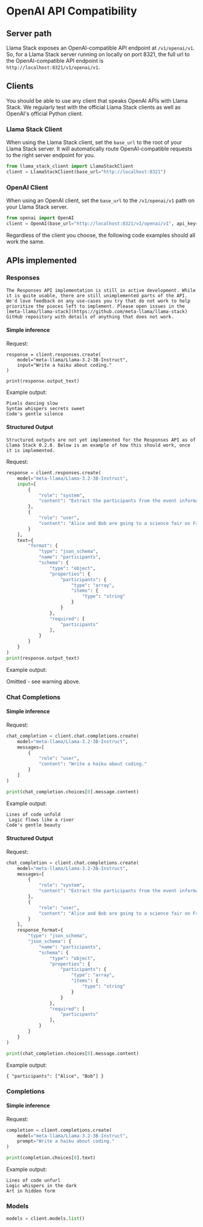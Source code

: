# OpenAI API Compatibility

## Server path

Llama Stack exposes an OpenAI-compatible API endpoint at `/v1/openai/v1`. So, for a Llama Stack server running on locally on port 8321, the full url to the OpenAI-compatible API endpoint is `http://localhost:8321/v1/openai/v1`.

## Clients

You should be able to use any client that speaks OpenAI APIs with Llama Stack. We regularly test with the official Llama Stack clients as well as OpenAI's official Python client.

### Llama Stack Client

When using the Llama Stack client, set the `base_url` to the root of your Llama Stack server. It will automatically route OpenAI-compatible requests to the right server endpoint for you.

```python
from llama_stack_client import LlamaStackClient
client = LlamaStackClient(base_url="http://localhost:8321")
```

### OpenAI Client

When using an OpenAI client, set the `base_url` to the `/v1/openai/v1` path on your Llama Stack server.

```python
from openai import OpenAI
client = OpenAI(base_url="http://localhost:8321/v1/openai/v1", api_key="none")
```

Regardless of the client you choose, the following code examples should all work the same.

## APIs implemented

### Responses

```{note}
The Responses API implementation is still in active development. While it is quite usable, there are still unimplemented parts of the API. We'd love feedback on any use-cases you try that do not work to help prioritize the pieces left to implement. Please open issues in the [meta-llama/llama-stack](https://github.com/meta-llama/llama-stack) GitHub repository with details of anything that does not work.
```

#### Simple inference

Request:

```
response = client.responses.create(
    model="meta-llama/Llama-3.2-3B-Instruct",
    input="Write a haiku about coding."
)

print(response.output_text)
```
Example output:

```text
Pixels dancing slow
Syntax whispers secrets sweet
Code's gentle silence
```

#### Structured Output

```{warning}
Structured outputs are not yet implemented for the Responses API as of Llama Stack 0.2.8. Below is an example of how this should work, once it is implemented.
```

Request:

```python
response = client.responses.create(
    model="meta-llama/Llama-3.2-3B-Instruct",
    input=[
        {
            "role": "system",
            "content": "Extract the participants from the event information."
        },
        {
            "role": "user",
            "content": "Alice and Bob are going to a science fair on Friday."
        }
    ],
    text={
        "format": {
            "type": "json_schema",
            "name": "participants",
            "schema": {
                "type": "object",
                "properties": {
                    "participants": {
                        "type": "array",
                        "items": {
                            "type": "string"
                        }
                    }
                },
                "required": [
                    "participants"
                ],
            }
        }
    }
)
print(response.output_text)
```

Example output:

Omitted - see warning above.

### Chat Completions

#### Simple inference

Request:

```python
chat_completion = client.chat.completions.create(
    model="meta-llama/Llama-3.2-3B-Instruct",
    messages=[
        {
            "role": "user",
            "content": "Write a haiku about coding."
        }
    ]
)

print(chat_completion.choices[0].message.content)
```

Example output:

```text
Lines of code unfold
 Logic flows like a river
Code's gentle beauty
```

#### Structured Output

Request:

```python
chat_completion = client.chat.completions.create(
    model="meta-llama/Llama-3.2-3B-Instruct",
    messages=[
        {
            "role": "system",
            "content": "Extract the participants from the event information."
        },
        {
            "role": "user",
            "content": "Alice and Bob are going to a science fair on Friday."
        }
    ],
    response_format={
        "type": "json_schema",
        "json_schema": {
            "name": "participants",
            "schema": {
                "type": "object",
                "properties": {
                    "participants": {
                        "type": "array",
                        "items": {
                            "type": "string"
                        }
                    }
                },
                "required": [
                    "participants"
                ],
            }
        }
    }
)

print(chat_completion.choices[0].message.content)
```

Example output:

```text
{ "participants": ["Alice", "Bob"] }
```

### Completions

#### Simple inference

Request:

```python
completion = client.completions.create(
    model="meta-llama/Llama-3.2-3B-Instruct",
    prompt="Write a haiku about coding."
)

print(completion.choices[0].text)
```

Example output:

```text
Lines of code unfurl
Logic whispers in the dark
Art in hidden form
```

### Models

```python
models = client.models.list()
```
